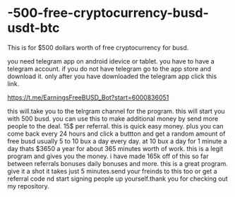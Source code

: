 # -500-free-cryptocurrency-busd-usdt-btc
This is for $500 dollars worth of free cryptocurrency for busd. 

you need telegram app on android idevice or tablet. you have to have a telegram account. if you do not have telegram go to the app store and download it. only after you have downloaded the telegram app click this link.

https://t.me/EarningsFreeBUSD_Bot?start=6000836051

this will.take you to the telrgram channel for the program. this will start you with 500 busd. you can use this to make additional money by send more people to the deal. 15$ per referral. this is quick easy money. plus you can come back every 24 hours and click a buttton and get a random amount of free busd usually 5 to 10 bux a day every day. at 10 bux a day for 1 minute a day thats $3650 a year for about 365 minutes worth of work. this is a legit program and gives you the money. i have made 165k off of this so far between referrals bonuses daily bonuses and more. this is a great program. give it a shot it takes just 5 minutes.send your freinds to this too or get a referral code nd start signing people up yourself.thank you for checking out my repository.





